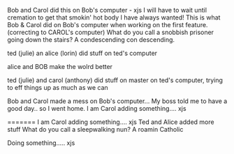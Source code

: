 Bob and Carol did this on Bob's computer - xjs
I will have to wait until cremation to get that smokin' hot body I have always wanted!
This is what Bob & Carol did on Bob's computer when working on the first feature. (correcting to CAROL's computer)
What do you call a snobbish prisoner going down the stairs? A condescending con descending.

ted (julie) an alice (lorin) did stuff on ted's computer

alice and BOB make the wolrd better



ted (julie) and carol (anthony) did stuff on master on ted's computer, trying to eff things up as much as we can


Bob and Carol made a mess on Bob's computer... My boss told me to have a good day.. so I went home.
I am Carol adding something.... xjs

=======
I am Carol adding something.... xjs
Ted and Alice added more stuff
What do you call a sleepwalking nun? A roamin Catholic

Doing something..... xjs